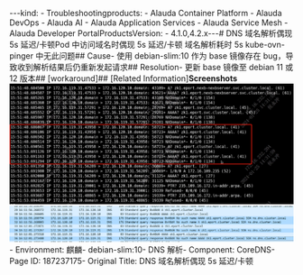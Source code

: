 ---kind:   - Troubleshootingproducts:    - Alauda Container Platform   - Alauda DevOps   - Alauda AI   - Alauda Application Services   - Alauda Service Mesh   - Alauda Developer PortalProductsVersion:   - 4.1.0,4.2.x---<!-- A type of document that involves encountering a fault, diag...it, performing root cause analysis, and providing solutions. --># DNS 域名解析偶现 5s 延迟/卡顿Pod 中访问域名时偶现 5s 延迟/卡顿 域名解析耗时 5s kube-ovn-pinger 中无此问题## Cause- 使用 debian-slim:10 作为 base 镜像存在 bug，导致收到解析结果后仍重新发起请求## Resolution- 更新 base 镜像至 debian 11 或 12 版本## [workaround]## [Related Information]**Screenshots**![](assets/dns-yu-ming-jie-xi-ou-xian-5s-yan-chi-qia-dun/image-2024-1-29_16-46-0.png)![](assets/dns-yu-ming-jie-xi-ou-xian-5s-yan-chi-qia-dun/image-2024-1-29_16-47-50.png)- Environment: 麒麟- debian-slim:10- DNS 解析- Component: CoreDNS- Page ID: 187237175- Original Title: DNS 域名解析偶现 5s 延迟/卡顿